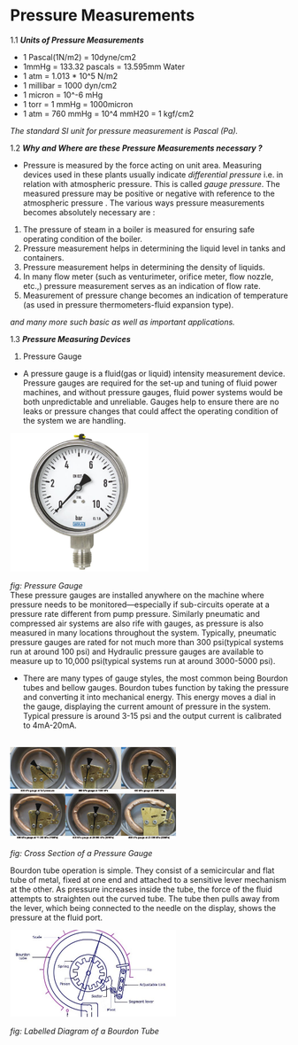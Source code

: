 # Pressure Measurements


1.1 *__Units of Pressure Measurements__*


* 1 Pascal(1N/m2) = 10dyne/cm2
* 1mmHg = 133.32 pascals
= 13.595mm Water
* 1 atm = 1.013 * 10^5 N/m2
* 1 millibar = 1000 dyn/cm2
* 1 micron = 10^-6 mHg
* 1 torr = 1 mmHg
= 1000micron
* 1 atm = 760 mmHg = 10^4 mmH20 = 1 kgf/cm2

*The standard SI unit for pressure measurement is Pascal (Pa).*

1.2 *__Why and Where are these Pressure Measurements necessary ?__* </br>
* Pressure is measured by the force acting on unit area. Measuring devices used in these plants usually indicate _differential pressure_ i.e. in relation with atmospheric pressure. This is called _gauge pressure_. The measured pressure may be positive or negative with reference to the atmospheric pressure .
The various ways pressure measurements becomes absolutely necessary are :
1. The pressure of steam in a boiler is measured for ensuring safe operating condition of the boiler.
2. Pressure measurement helps in determining the liquid level in tanks and containers.
3. Pressure measurement helps in determining the density of liquids.
4. In many flow meter (such as venturimeter, orifice meter, flow nozzle, etc.,) pressure measurement serves as an indication of flow rate.
5. Measurement of pressure change becomes an indication of temperature (as used in pressure thermometers-fluid expansion type).

_and many more such basic as well as important applications._

1.3 *__Pressure Measuring Devices__*

1. Pressure Gauge
* A pressure gauge is a fluid(gas or liquid) intensity measurement device. Pressure gauges are required for the set-up and tuning of fluid power machines, and without pressure gauges, fluid power systems would be both unpredictable and unreliable. Gauges help to ensure there are no leaks or pressure changes that could affect the operating condition of the system we are handling.</br>
<img src ="images/Pressure%20Gauge.jpg" width="250">

_fig: Pressure Gauge_
</br>
These pressure gauges are installed anywhere on the machine where pressure needs to be monitored—especially if sub-circuits operate at a pressure rate different from pump pressure. Similarly pneumatic and compressed air systems are also rife with gauges, as pressure is also measured in many locations throughout the system. Typically, pneumatic pressure gauges are rated for not much more than 300 psi(typical systems run at around 100 psi) and Hydraulic pressure gauges are available to measure up to 10,000 psi(typical systems run at around 3000-5000 psi).
* There are many types of gauge styles, the most common being Bourdon tubes and bellow gauges. Bourdon tubes function by taking the pressure and converting it into mechanical energy. This energy moves a dial in the gauge, displaying the current amount of pressure in the system. Typical pressure is around 3-15 psi and the output current is calibrated to 4mA-20mA.
</br>
<img src ="images/Inside_Pressure%20Gauge.jpg" width ="300">

_fig: Cross Section of a Pressure Gauge_
</br>

Bourdon tube operation is simple. They consist of a semicircular and flat tube of metal, fixed at one end and attached to a sensitive lever mechanism at the other. As pressure increases inside the tube, the force of the fluid attempts to straighten out the curved tube. The tube then pulls away from the lever, which being connected to the needle on the display, shows the pressure at the fluid port.
</br>

<img src ="images/Labelled%20Diagram%20of%20a%20Bourdon%20Tube.jpg" width ="300">

_fig: Labelled Diagram of a Bourdon Tube_
